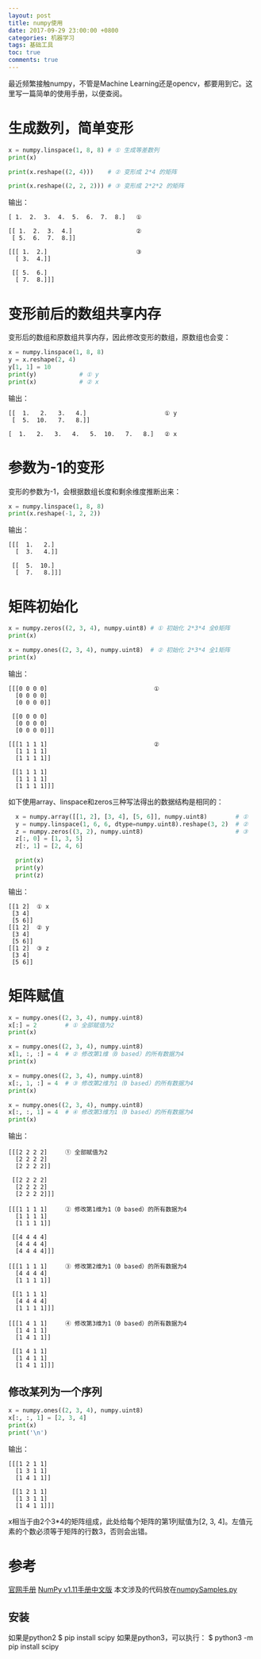 ```yaml
---
layout: post
title: numpy使用
date: 2017-09-29 23:00:00 +0800
categories: 机器学习
tags: 基础工具
toc: true
comments: true
---
```

最近频繁接触numpy，不管是Machine Learning还是opencv，都要用到它。这里写一篇简单的使用手册，以便查阅。
<!-- more -->
# 生成数列，简单变形
``` python
x = numpy.linspace(1, 8, 8) # ① 生成等差数列
print(x)

print(x.reshape((2, 4)))    # ② 变形成 2*4 的矩阵

print(x.reshape((2, 2, 2))) # ③ 变形成 2*2*2 的矩阵
```
输出：
```
[ 1.  2.  3.  4.  5.  6.  7.  8.]   ①

[[ 1.  2.  3.  4.]                  ②
 [ 5.  6.  7.  8.]]

[[[ 1.  2.]                         ③
  [ 3.  4.]]

 [[ 5.  6.]
  [ 7.  8.]]]
```
# 变形前后的数组共享内存
变形后的数组和原数组共享内存，因此修改变形的数组，原数组也会变：
``` python
x = numpy.linspace(1, 8, 8)
y = x.reshape(2, 4)
y[1, 1] = 10
print(y)            # ① y
print(x)            # ② x
```
输出：
```
[[  1.   2.   3.   4.]                      ① y
 [  5.  10.   7.   8.]]
 
[  1.   2.   3.   4.   5.  10.   7.   8.]   ② x
```
# 参数为-1的变形
变形的参数为-1，会根据数组长度和剩余维度推断出来：
``` python
x = numpy.linspace(1, 8, 8)
print(x.reshape(-1, 2, 2))
```
输出：
```
[[[  1.   2.]
  [  3.   4.]]

 [[  5.  10.]
  [  7.   8.]]]
```
# 矩阵初始化
``` python
x = numpy.zeros((2, 3, 4), numpy.uint8)	# ① 初始化 2*3*4 全0矩阵
print(x)

x = numpy.ones((2, 3, 4), numpy.uint8)	# ② 初始化 2*3*4 全1矩阵
print(x)
```
输出：
```
[[[0 0 0 0]                              ①
  [0 0 0 0]
  [0 0 0 0]]

 [[0 0 0 0]
  [0 0 0 0]
  [0 0 0 0]]]

[[[1 1 1 1]                              ②
  [1 1 1 1]
  [1 1 1 1]]

 [[1 1 1 1]
  [1 1 1 1]
  [1 1 1 1]]]
```
如下使用array、linspace和zeros三种写法得出的数据结构是相同的：
``` python
  x = numpy.array([[1, 2], [3, 4], [5, 6]], numpy.uint8)        # ①
  y = numpy.linspace(1, 6, 6, dtype=numpy.uint8).reshape(3, 2)  # ②
  z = numpy.zeros((3, 2), numpy.uint8)                          # ③
  z[:, 0] = [1, 3, 5]
  z[:, 1] = [2, 4, 6]

  print(x)
  print(y)
  print(z)
```
输出：
```
[[1 2]  ① x
 [3 4]
 [5 6]]
[[1 2]  ② y
 [3 4]
 [5 6]]
[[1 2]  ③ z
 [3 4]
 [5 6]]
```

# 矩阵赋值
``` python
x = numpy.ones((2, 3, 4), numpy.uint8)
x[:] = 2        # ① 全部赋值为2
print(x)

x = numpy.ones((2, 3, 4), numpy.uint8)
x[1, :, :] = 4  # ② 修改第1维（0 based）的所有数据为4
print(x)

x = numpy.ones((2, 3, 4), numpy.uint8)
x[:, 1, :] = 4  # ③ 修改第2维为1（0 based）的所有数据为4
print(x)

x = numpy.ones((2, 3, 4), numpy.uint8)
x[:, :, 1] = 4  # ④ 修改第3维为1（0 based）的所有数据为4
print(x)
```
输出：
```
[[[2 2 2 2]     ① 全部赋值为2
  [2 2 2 2]
  [2 2 2 2]]

 [[2 2 2 2]
  [2 2 2 2]
  [2 2 2 2]]]

[[[1 1 1 1]     ② 修改第1维为1（0 based）的所有数据为4
  [1 1 1 1]
  [1 1 1 1]]

 [[4 4 4 4]
  [4 4 4 4]
  [4 4 4 4]]]

[[[1 1 1 1]     ③ 修改第2维为1（0 based）的所有数据为4
  [4 4 4 4]
  [1 1 1 1]]

 [[1 1 1 1]
  [4 4 4 4]
  [1 1 1 1]]]

[[[1 4 1 1]     ④ 修改第3维为1（0 based）的所有数据为4
  [1 4 1 1]
  [1 4 1 1]]

 [[1 4 1 1]
  [1 4 1 1]
  [1 4 1 1]]]
```
## 修改某列为一个序列
``` python
x = numpy.ones((2, 3, 4), numpy.uint8)
x[:, :, 1] = [2, 3, 4]
print(x)
print('\n')
```
输出：
```
[[[1 2 1 1]
  [1 3 1 1]
  [1 4 1 1]]

 [[1 2 1 1]
  [1 3 1 1]
  [1 4 1 1]]]
```
x相当于由2个3*4的矩阵组成，此处给每个矩阵的第1列赋值为[2, 3, 4]。左值元素的个数必须等于矩阵的行数3，否则会出错。

# 参考
[官网手册](https://docs.scipy.org/doc/)
[NumPy v1.11手册中文版](http://python.usyiyi.cn/translate/NumPy_v111/index.html)
本文涉及的代码放在[numpySamples.py](https://github.com/palanceli/MachineLearningSample/blob/master/UtilSamples/numpySamples.py)

## 安装
如果是python2
$ pip install scipy
如果是python3，可以执行：
$ python3 -m pip install scipy

